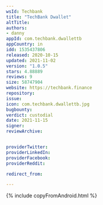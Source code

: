 ```yaml
---
wsId: Techbank
title: "TechBank Dwallet"
altTitle:
authors:
- danny
appId: com.techbank.dwallettb
appCountry: in
idd: 1535437806
released: 2020-10-15
updated: 2021-11-02
version: "1.0.5"
stars: 4.88889
reviews: 9
size: 58747904
website: https://techbank.finance
repository:
issue:
icon: com.techbank.dwallettb.jpg
bugbounty:
verdict: custodial
date: 2021-11-15
signer:
reviewArchive:


providerTwitter:
providerLinkedIn:
providerFacebook:
providerReddit:

redirect_from:

---
```

{% include copyFromAndroid.html %}
